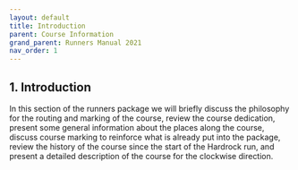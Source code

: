 ```yaml
---
layout: default
title: Introduction
parent: Course Information
grand_parent: Runners Manual 2021
nav_order: 1
---
```


## 1. Introduction

In this section of the runners package we will briefly discuss the philosophy for the routing and marking of the course, review the course dedication, present some general information about the places along the course, discuss course marking to reinforce what is already put into the package, review the history of the course since the start of the Hardrock run, and present a detailed description of the course for the clockwise direction.
